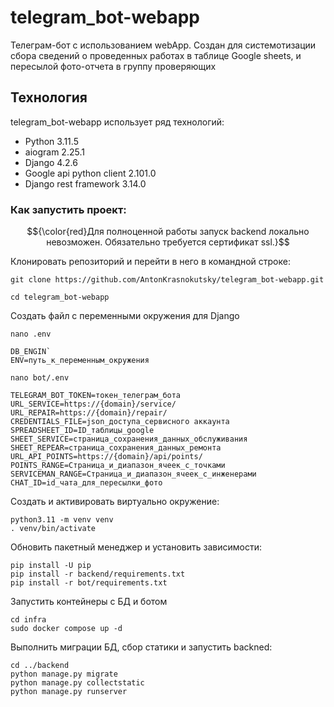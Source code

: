 # telegram_bot-webapp
Телеграм-бот с использованием webApp.
Создан для системотизации сбора сведений о проведенных работах в таблице Google sheets, и пересылой фото-отчета в группу проверяющих

## Технология
telegram_bot-webapp использует ряд технологий:
- Python 3.11.5
- aiogram 2.25.1
- Django 4.2.6
- Google api python client 2.101.0
- Django rest framework 3.14.0


### Как запустить проект:
$${\color{red}Для полноценной работы запуск backend локально невозможен. Обязательно требуется сертификат ssl.}$$

Клонировать репозиторий и перейти в него в командной строке:

```
git clone https://github.com/AntonKrasnokutsky/telegram_bot-webapp.git
```

```
cd telegram_bot-webapp
```

Создать файл с переменными окружения для Django

```
nano .env
```
```
DB_ENGIN`
ENV=путь_к_переменным_окружения
```

```
nano bot/.env
```
```
TELEGRAM_BOT_TOKEN=токен_телеграм_бота
URL_SERVICE=https://{domain}/service/
URL_REPAIR=https://{domain}/repair/
CREDENTIALS_FILE=json_доступа_сервисного аккаунта
SPREADSHEET_ID=ID_таблицы_google
SHEET_SERVICE=страница_сохранения_данных_обслуживания
SHEET_REPEAR=страница_сохранения_данных_ремонта
URL_API_POINTS=https://{domain}/api/points/
POINTS_RANGE=Страница_и_диапазон_ячеек_с_точками
SERVICEMAN_RANGE=Страница_и_диапазон_ячеек_c_инженерами
CHAT_ID=id_чата_для_пересылки_фото
```

Создать и активировать виртуально окружение:
```
python3.11 -m venv venv
. venv/bin/activate
```

Обновить пакетный менеджер и установить зависимости:
```
pip install -U pip
pip install -r backend/requirements.txt
pip install -r bot/requirements.txt
```

Запустить контейнеры с БД и ботом
```
cd infra
sudo docker compose up -d
```

Выполнить миграции БД, сбор статики и запустить backned:
```
cd ../backend
python manage.py migrate
python manage.py collectstatic
python manage.py runserver
```